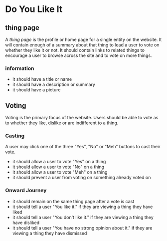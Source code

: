 # Do You Like It

## thing page

A _thing page_ is the profile or home page for a single entity on the website.
It will contain enough of a summary about that thing to lead a user to vote on
whether they like it or not. It should contain links to related things to
encourage a user to browse across the site and to vote on more things.

### information

  + it should have a title or name
  + it should have a description or summary
  + it should have a picture

## Voting

Voting is the primary focus of the website. Users should be able to vote as
to whether they like, dislike or are indifferent to a thing.

### Casting

A user may click one of the three "Yes", "No" or "Meh" buttons to cast their
vote.

  + it should allow a user to vote "Yes" on a thing
  + it should allow a user to vote "No" on a thing
  + it should allow a user to vote "Meh" on a thing
  + it should prevent a user from voting on something already voted on

### Onward Journey

  + it should remain on the same thing page after a vote is cast
  + it should tell a user "You like it." if they are viewing a thing they have liked
  + it should tell a user "You don't like it." if they are viewing a thing they have disliked
  + it should tell a user "You have no strong opinion about it." if they are viewing a thing they have dismissed
